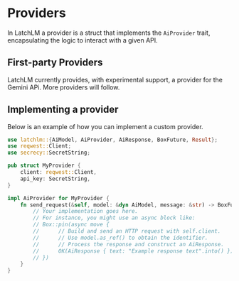 # Providers

In LatchLM a provider is a struct that implements the `AiProvider` trait, encapsulating the logic to interact with a given API.

## First-party Providers

LatchLM currently provides, with experimental support, a provider for the Gemini APi. More providers will follow.

## Implementing a provider

Below is an example of how you can implement a custom provider.

```rust
use latchlm::{AiModel, AiProvider, AiResponse, BoxFuture, Result};
use reqwest::Client;
use secrecy::SecretString;

pub struct MyProvider {
    client: reqwest::Client,
    api_key: SecretString,
}

impl AiProvider for MyProvider {
    fn send_request(&self, model: &dyn AiModel, message: &str) -> BoxFuture<Result<AiResponse>> {
        // Your implementation goes here.
        // For instance, you might use an async block like:
        // Box::pin(async move {
        //      // Build and send an HTTP request with self.client.
        //      // Use model.as_ref() to obtain the identifier.
        //      // Process the response and construct an AiResponse.
        //      OK(AiResponse { text: "Example response text".into() })
        // })
    }
}
```
